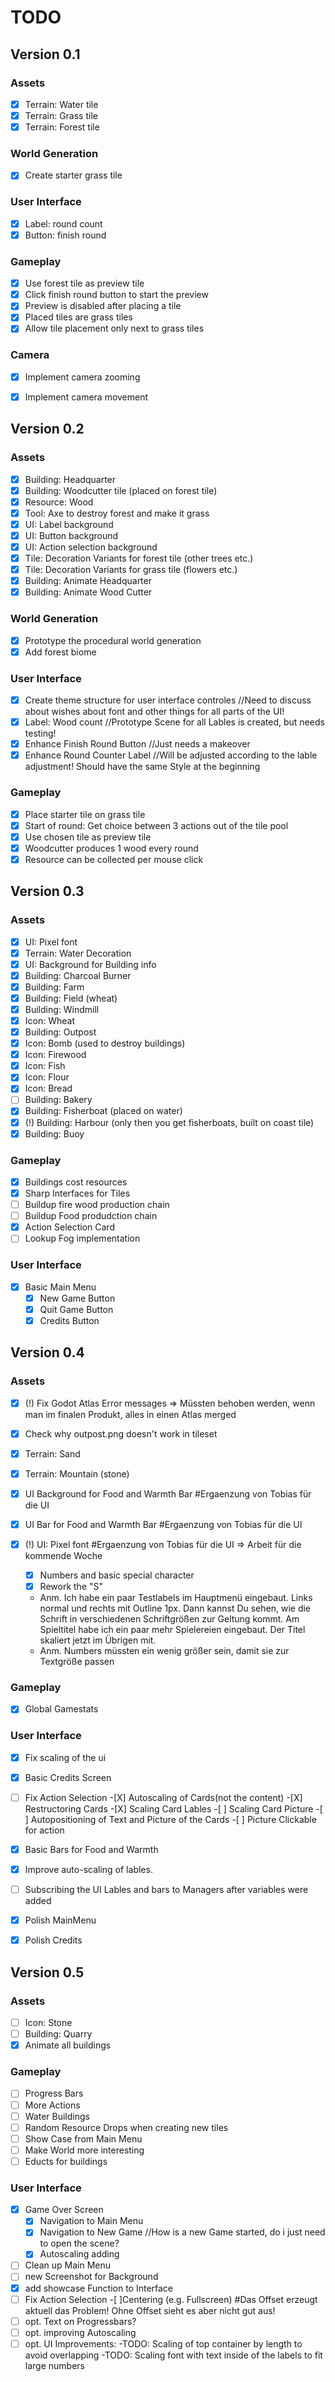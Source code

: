 # TODO


## Version 0.1

### Assets
- [x] Terrain: Water tile
- [x] Terrain: Grass tile
- [x] Terrain: Forest tile

### World Generation
- [x] Create starter grass tile
	  
### User Interface
- [x] Label: round count
- [x] Button: finish round

### Gameplay
- [x] Use forest tile as preview tile
- [x] Click finish round button to start the preview
- [x] Preview is disabled after placing a tile
- [x] Placed tiles are grass tiles
- [x] Allow tile placement only next to grass tiles

### Camera
- [x] Implement camera zooming
- [x] Implement camera movement


## Version 0.2

### Assets
- [x] Building: Headquarter
- [x] Building: Woodcutter tile (placed on forest tile)
- [x] Resource: Wood
- [x] Tool: Axe to destroy forest and make it grass
- [x] UI: Label background
- [x] UI: Button background
- [x] UI: Action selection background
- [x] Tile: Decoration Variants for forest tile (other trees etc.)
- [x] Tile: Decoration Variants for grass tile (flowers etc.)
- [x] Building: Animate Headquarter
- [x] Building: Animate Wood Cutter

### World Generation
- [x] Prototype the procedural world generation
- [x] Add forest biome

### User Interface
- [x] Create theme structure for user interface controles	//Need to discuss about wishes about font and other things for all parts of the UI!
- [x] Label: Wood count				//Prototype Scene for all Lables is created, but needs testing!
- [X] Enhance Finish Round Button	//Just needs a makeover
- [X] Enhance Round Counter Label	//Will be adjusted according to the lable adjustment! Should have the same Style at the beginning

### Gameplay
- [x] Place starter tile on grass tile
- [x] Start of round: Get choice between 3 actions out of the tile pool
- [x] Use chosen tile as preview tile
- [x] Woodcutter produces 1 wood every round
- [x] Resource can be collected per mouse click

## Version 0.3

### Assets
- [x] UI: Pixel font
- [x] Terrain: Water Decoration
- [x] UI: Background for Building info
- [x] Building: Charcoal Burner
- [x] Building: Farm
- [x] Building: Field (wheat)
- [x] Building: Windmill
- [x] Icon: Wheat
- [x] Building: Outpost
- [x] Icon: Bomb (used to destroy buildings)
- [x] Icon: Firewood
- [x] Icon: Fish
- [x] Icon: Flour
- [x] Icon: Bread
- [ ] Building: Bakery
- [x] Building: Fisherboat (placed on water)
- [x] (!) Building: Harbour (only then you get fisherboats, built on coast tile)
- [x] Building: Buoy

### Gameplay
- [x] Buildings cost resources
- [x] Sharp Interfaces for Tiles
- [ ] Buildup fire wood production chain
- [ ] Buildup Food produdction chain
- [x] Action Selection Card
- [ ] Lookup Fog implementation

### User Interface
- [X] Basic Main Menu
	- [X] New Game Button
	- [X] Quit Game Button
	- [X] Credits Button

## Version 0.4

### Assets
- [x] (!) Fix Godot Atlas Error messages 	=> 	Müssten behoben werden, wenn man im finalen Produkt, alles in einen Atlas merged
- [x] Check why outpost.png doesn't work in tileset
- [x] Terrain: Sand
- [x] Terrain: Mountain (stone)

- [x] UI Background for Food and Warmth Bar #Ergaenzung von Tobias für die UI
- [x] UI Bar for Food and Warmth Bar #Ergaenzung von Tobias für die UI
- [x] (!) UI: Pixel font #Ergaenzung von Tobias für die UI 	=> 	Arbeit für die kommende Woche
	- [x] Numbers and basic special character
	- [x] Rework the "S"
	- Anm. 	Ich habe ein paar Testlabels im Hauptmenü eingebaut. 
			Links normal und rechts mit Outline 1px. Dann kannst Du sehen, 
			wie die Schrift in verschiedenen Schriftgrößen zur Geltung kommt.
			Am Spieltitel habe ich ein paar mehr Spielereien eingebaut.
			Der Titel skaliert jetzt im Übrigen mit.
	- Anm. Numbers müssten ein wenig größer sein, damit sie zur Textgröße passen

### Gameplay
- [x] Global Gamestats

### User Interface
- [X] Fix scaling of the ui

- [X] Basic Credits Screen
- [ ] Fix Action Selection
		-[X] Autoscaling of Cards(not the content)
		-[X] Restructoring Cards
		-[X] Scaling Card Lables
		-[ ] Scaling Card Picture
		-[ ] Autopositioning of Text and Picture of the Cards
		-[ ] Picture Clickable for action
- [X] Basic Bars for Food and Warmth
- [X] Improve auto-scaling of lables.
- [ ] Subscribing the UI Lables and bars to Managers after variables were added
- [X] Polish MainMenu
- [X] Polish Credits

## Version 0.5

### Assets
- [ ] Icon: Stone
- [ ] Building: Quarry
- [x] Animate all buildings

### Gameplay
- [ ] Progress Bars
- [ ] More Actions
- [ ] Water Buildings
- [ ] Random Resource Drops when creating new tiles
- [ ] Show Case from Main Menu
- [ ] Make World more interesting
- [ ] Educts for buildings

### User Interface
- [X] Game Over Screen
	- [X] Navigation to Main Menu
	- [X] Navigation to New Game //How is a new Game started, do i just need to open the scene?
	- [X] Autoscaling adding
- [ ] Clean up Main Menu
- [ ] new Screenshot for Background
- [X] add showcase Function to Interface
- [ ] Fix Action Selection
	-[ ]Centering (e.g. Fullscreen) #Das Offset erzeugt aktuell das Problem! Ohne Offset sieht es aber nicht gut aus!
- [ ] opt. Text on Progressbars?
- [ ] opt. improving Autoscaling 
- [ ] opt. UI Improvements:
	-TODO: Scaling of top container by length to avoid overlapping
	-TODO: Scaling font with text inside of the labels to fit large numbers
